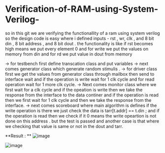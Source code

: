 # Verification-of-RAM-using-System-Verilog-

so in this git we are verifying the functionallity of a ram using system verilog 
so the design code is easy where i defined inputs - rst , wr, clk , and 8 bit din , 8 bit address , and 8 bit dout . the functionality is like if rst becomes high means we put every element 0 and for write we put the values on memory from din and for rd we put value in dout from memory 

 →  for testbench first define transcation class and put variables 
 →  next comes generator class which generate random stimulis . 
 →  for driver class first we get the values from generator class through mailbox  then send to interface wait and if the operation is write wait for 1 clk cycle and for read operation wait for 1 more clk cycle. 
  →  Next comes monitor class where we first wait for a clk cycle and if the opeation is write then we take the response from the interface to the data continer and if the operation is read then we first wait for 1 clk cycle and then we take the response from the interface.
   →  next comes scoreboard where main algorithm is defines if the write operation is there we just check the data is tarr[t.addr] == t.din ; 
      and if the operation is read then we check if it 0 means the write opeartion is not done on this address . but the test is passed and another case is that where we checking that value is same or not in the dout and tarr. 
      
**Result : ** 
![image](https://github.com/kapi36/Verification-of-RAM-using-System-Verilog-/assets/110424577/17639b00-d33d-4973-9de4-b90e08dd2912)

![image](https://github.com/kapi36/Verification-of-RAM-using-System-Verilog-/assets/110424577/d4e1c61c-a1e4-423b-81dd-a67451fa305d)
